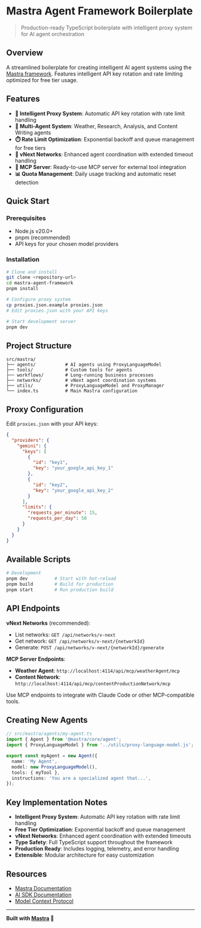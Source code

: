 # Mastra Agent Framework Boilerplate

> Production-ready TypeScript boilerplate with intelligent proxy system for AI agent orchestration

## Overview

A streamlined boilerplate for creating intelligent AI agent systems using the [Mastra framework](https://mastra.ai). Features intelligent API key rotation and rate limiting optimized for free tier usage.

## Features

- **🔄 Intelligent Proxy System**: Automatic API key rotation with rate limit handling
- **🤖 Multi-Agent System**: Weather, Research, Analysis, and Content Writing agents
- **⏱️ Rate Limit Optimization**: Exponential backoff and queue management for free tiers
- **🚀 vNext Networks**: Enhanced agent coordination with extended timeout handling
- **🔌 MCP Server**: Ready-to-use MCP server for external tool integration
- **📊 Quota Management**: Daily usage tracking and automatic reset detection

## Quick Start

### Prerequisites

- Node.js v20.0+
- pnpm (recommended)
- API keys for your chosen model providers

### Installation

```bash
# Clone and install
git clone <repository-url>
cd mastra-agent-framework
pnpm install

# Configure proxy system
cp proxies.json.example proxies.json
# Edit proxies.json with your API keys

# Start development server
pnpm dev
```

## Project Structure

```
src/mastra/
├── agents/           # AI agents using ProxyLanguageModel
├── tools/            # Custom tools for agents
├── workflows/        # Long-running business processes
├── networks/         # vNext agent coordination systems
├── utils/            # ProxyLanguageModel and ProxyManager
└── index.ts          # Main Mastra configuration
```

## Proxy Configuration

Edit `proxies.json` with your API keys:

```json
{
  "providers": {
    "gemini": {
      "keys": [
        {
          "id": "key1", 
          "key": "your_google_api_key_1"
        },
        {
          "id": "key2",
          "key": "your_google_api_key_2" 
        }
      ],
      "limits": {
        "requests_per_minute": 15,
        "requests_per_day": 50
      }
    }
  }
}
```

## Available Scripts

```bash
# Development
pnpm dev          # Start with hot-reload
pnpm build        # Build for production
pnpm start        # Run production build
```

## API Endpoints

**vNext Networks** (recommended):
- List networks: `GET /api/networks/v-next`
- Get network: `GET /api/networks/v-next/{networkId}`
- Generate: `POST /api/networks/v-next/{networkId}/generate`

**MCP Server Endpoints**:
- **Weather Agent**: `http://localhost:4114/api/mcp/weatherAgent/mcp`
- **Content Network**: `http://localhost:4114/api/mcp/contentProductionNetwork/mcp`

Use MCP endpoints to integrate with Claude Code or other MCP-compatible tools.

## Creating New Agents

```typescript
// src/mastra/agents/my-agent.ts
import { Agent } from '@mastra/core/agent';
import { ProxyLanguageModel } from '../utils/proxy-language-model.js';

export const myAgent = new Agent({
  name: 'My Agent',
  model: new ProxyLanguageModel(),
  tools: { myTool },
  instructions: 'You are a specialized agent that...',
});
```

## Key Implementation Notes

- **Intelligent Proxy System**: Automatic API key rotation with rate limit handling
- **Free Tier Optimization**: Exponential backoff and queue management
- **vNext Networks**: Enhanced agent coordination with extended timeouts
- **Type Safety**: Full TypeScript support throughout the framework
- **Production Ready**: Includes logging, telemetry, and error handling
- **Extensible**: Modular architecture for easy customization

## Resources

- [Mastra Documentation](https://docs.mastra.ai)
- [AI SDK Documentation](https://ai-sdk.dev)
- [Model Context Protocol](https://modelcontextprotocol.io)

---

**Built with [Mastra](https://mastra.ai) 🚀**